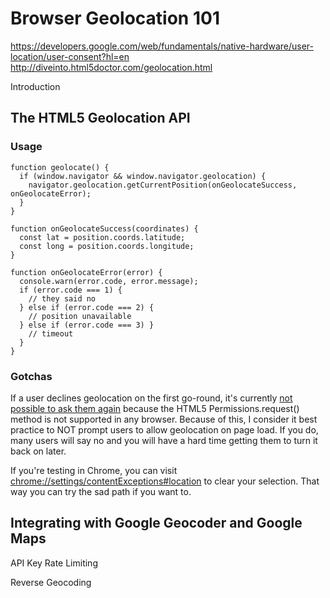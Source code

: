 # Browser Geolocation 101

https://developers.google.com/web/fundamentals/native-hardware/user-location/user-consent?hl=en
http://diveinto.html5doctor.com/geolocation.html

Introduction

## The HTML5 Geolocation API

### Usage

```
function geolocate() {
  if (window.navigator && window.navigator.geolocation) {
    navigator.geolocation.getCurrentPosition(onGeolocateSuccess, onGeolocateError);
  }
}
```

```
function onGeolocateSuccess(coordinates) {
  const lat = position.coords.latitude;
  const long = position.coords.longitude;
}

function onGeolocateError(error) {
  console.warn(error.code, error.message);
  if (error.code === 1) {
    // they said no
  } else if (error.code === 2) {
    // position unavailable
  } else if (error.code === 3) }
    // timeout
  }
}
```

### Gotchas

If a user declines geolocation on the first go-round, it's currently [not possible to ask them again](http://stackoverflow.com/questions/26765638/in-browser-geolocation-feature-how-can-i-prompt-the-user-to-reenable-after-they) because the HTML5 Permissions.request() method is not supported in any browser. Because of this, I consider it best practice to NOT prompt users to allow geolocation on page load. If you do, many users will say no and you will have a hard time getting them to turn it back on later.

If you're testing in Chrome, you can visit [chrome://settings/contentExceptions#location](chrome://settings/contentExceptions#location) to clear your selection. That way you can try the sad path if you want to.

## Integrating with Google Geocoder and Google Maps

API Key
Rate Limiting

Reverse Geocoding

